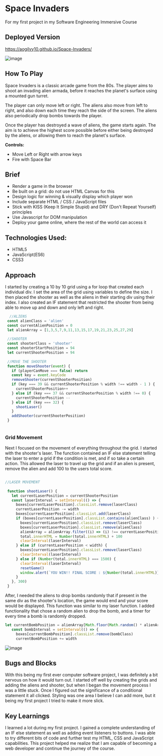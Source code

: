# Space Invaders
 
For my first project in my Software Engineering Immersive Course 
 
## Deployed Version
 
https://aogilvy10.github.io/Space-Invaders/
 
![image](https://user-images.githubusercontent.com/68297258/117759061-f7e50b00-b1d7-11eb-9fdf-8cefb62a0411.png)
 
## How To Play
 
Space Invaders is a classic arcade game from the 80s. The player aims to shoot an invading alien armada, before it reaches the planet's surface using a mounted gun turret.
 
The player can only move left or right. The aliens also move from left to right, and also down each time they reach the side of the screen. The aliens also periodically drop bombs towards the player.
 
Once the player has destroyed a wave of aliens, the game starts again. The aim is to achieve the highest score possible before either being destroyed by the aliens, or allowing them to reach the planet's surface.
 
**Controls:**
- Move Left or Right with arrow keys
- Fire with Space Bar
## Brief
- Render a game in the browser
- Be built on a grid: do not use HTML Canvas for this
- Design logic for winning & visually display which player won
- Include separate HTML / CSS / JavaScript files
- Stick with KISS (Keep It Simple Stupid) and DRY (Don't Repeat Yourself) principles
- Use Javascript for DOM manipulation
- Deploy your game online, where the rest of the world can access it
 
## Technologies Used:
 
- HTML5
- JavaScript(ES6)
- CSS3
 
 
## Approach
 
I started by creating a 10 by 10 grid using a for loop that created each individual div. I set the area of the grid using variables to define the size. I then placed the shooter as well as the aliens in their starting div using their index. I also created an IF statement that restricted the shooter from being able to move up and down and only left and right.
 
``` javascript
  //ALIENS
 const alienClass = 'alien'
 const currentAlienPosition = 0
 let alienArray = [1,3,5,7,9,11,13,15,17,19,21,23,25,27,29]
 
 //SHOOTER
 const shooterClass = 'shooter'
 const shooterStartPosition = 94
 let currentShooterPosition = 94
 
 //MOVE THE SHOOTER
 function moveShooter(event) {
   if (playerCanMove === false) return
   const key = event.keyCode
   removeShooter(currentShooterPosition)
   if (key === 39 && currentShooterPosition % width !== width - 1 ) {
     currentShooterPosition++
   } else if (key === 37 && currentShooterPosition % width !== 0) {
     currentShooterPosition --
   } else if (key === 32) {
     shootLaser()
   }
   addShooter(currentShooterPosition)
 }
 
```
 
### Grid Movement
 
Next I focused on the movement of everything throughout the grid. I started with the shooter's laser. The function contained an IF else statement telling the laser to enter a grid if the condition is met, and if so take a certain action. This allowed the laser to travel up the grid and if an alien is present, remove the alien and add 100 to the users total score.
 
```javascript
 
//LASER MOVEMENT
 
 function shootLaser() {
   let currentLaserPosition = currentShooterPosition
   const laserInterval = setInterval(() => {
     boxes[currentLaserPosition].classList.remove(laserClass)
     currentLaserPosition -= width
     boxes[currentLaserPosition].classList.add(laserClass)
     if (boxes[currentLaserPosition].classList.contains(alienClass) ) {
       boxes[currentLaserPosition].classList.remove(laserClass)
       boxes[currentLaserPosition].classList.remove(alienClass)
       alienArray = alienArray.filter((i) => (i) !== currentLaserPosition)
       total.innerHTML = Number(total.innerHTML) + 100
       clearInterval(laserInterval)
     } else if (currentLaserPosition < width) {
       boxes[currentLaserPosition].classList.remove(laserClass)
       clearInterval(laserInterval)
     } else if (Number(total.innerHTML) === 1500) {
       clearInterval(laserInterval)
       resetGame()
       window.alert(`YOU WIN!! FINAL SCORE : ${Number(total.innerHTML)}`)
     }
   }, 300)
 }
```
After, I needed the aliens to drop bombs randomly that if present in the same div as the shooter's location, the game would end and your score would be displayed. This function was similar to my laser function. I added functionality that chose a random alien to drop the bomb, and a timer for every time a bomb is randomly dropped.
 
```javascript
let currentBombPosition = alienArray[Math.floor(Math.random() * alienArray.length)]
   const bombInterval = setInterval(() => {
     boxes[currentBombPosition].classList.remove(bombClass)
     currentBombPosition += width
```
![image](https://user-images.githubusercontent.com/68297258/117761020-7f804900-b1db-11eb-917d-e85254fe58d9.png)
 
## Bugs and Blocks
 
With this being my first ever computer software project, I was definitely a bit nervous on how it would turn out. I started off well by creating the grids and adding the aliens and shooter, but when I began the movement process I was a little stuck. Once I figured out the significance of a conditional statement it all clicked. Styling was one area I believe I can add more, but it being my first project I tried to make it more slick. 
 
## Key Learnings
 
I learned a lot during my first project. I gained a complete understanding of an IF else statement as well as adding event listeners to buttons. I was able to try different bits of code and further test my HTML, CSS and JavaScript capabilities. This project helped me realize that I am capable of becoming a web developer and continue the journey of the course.
